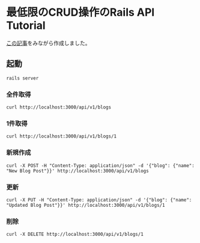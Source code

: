 # 最低限のCRUD操作のRails API Tutorial

[この記事](https://zenn.dev/jinku/articles/92b76bf09d5351)をみながら作成しました。

## 起動
```aiignore
rails server
```
### 全件取得
```aiignore
curl http://localhost:3000/api/v1/blogs
```
### 1件取得
```aiignore
curl http://localhost:3000/api/v1/blogs/1
```
### 新規作成
```aiignore
curl -X POST -H "Content-Type: application/json" -d '{"blog": {"name": "New Blog Post"}}' http://localhost:3000/api/v1/blogs
```
### 更新
```aiignore
curl -X PUT -H "Content-Type: application/json" -d '{"blog": {"name": "Updated Blog Post"}}' http://localhost:3000/api/v1/blogs/1
```
### 削除
```aiignore
curl -X DELETE http://localhost:3000/api/v1/blogs/1
```
